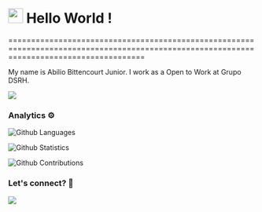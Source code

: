 
<h1><img src="https://emojis.slackmojis.com/emojis/images/1531849430/4246/blob-sunglasses.gif?1531849430" width="30"/> Hello World ! </h1>
==========================================================================================================================================


My name is Abilio Bittencourt Junior. I work as a Open to Work at Grupo DSRH.

![](http://estruyf-github.azurewebsites.net/api/VisitorHit?user=abiliobjr&repo=abiliobjr&countColorcountColor)

### Analytics ⚙️

![Github Languages](https://github-readme-stats.vercel.app/api/top-langs/?username=abiliobjr&layout=compact&count_private=true)

![Github Statistics](https://github-readme-stats.vercel.app/api/?username=abiliobjr&count_private=true&show_icons=true)

![Github Contributions](https://github-readme-streak-stats.herokuapp.com/?user=abiliobjr&hide_border=true)

### Let's connect? 🤝

<p align="left">

<a href="https://www.linkedin.com/in/abiliobjr/"><img src="https://img.shields.io/badge/-LinkedIn-0077B5?style=flat&logo=Linkedin&logoColor=white"/></a>

</p>